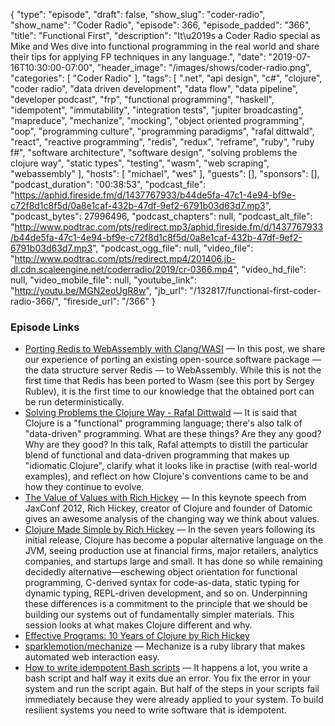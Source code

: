 {
  "type": "episode",
  "draft": false,
  "show_slug": "coder-radio",
  "show_name": "Coder Radio",
  "episode": 366,
  "episode_padded": "366",
  "title": "Functional First",
  "description": "It\u2019s a Coder Radio special as Mike and Wes dive into functional programming in the real world and share their tips for applying FP techniques in any language.",
  "date": "2019-07-16T10:30:00-07:00",
  "header_image": "/images/shows/coder-radio.png",
  "categories": [
    "Coder Radio"
  ],
  "tags": [
    ".net",
    "api design",
    "c#",
    "clojure",
    "coder radio",
    "data driven development",
    "data flow",
    "data pipeline",
    "developer podcast",
    "frp",
    "functional programming",
    "haskell",
    "idempotent",
    "immutability",
    "integration tests",
    "jupiter broadcasting",
    "mapreduce",
    "mechanize",
    "mocking",
    "object oriented programming",
    "oop",
    "programming culture",
    "programming paradigms",
    "rafal dittwald",
    "react",
    "reactive programming",
    "redis",
    "redux",
    "reframe",
    "ruby",
    "ruby f#",
    "software architecture",
    "software design",
    "solving problems the clojure way",
    "static types",
    "testing",
    "wasm",
    "web scraping",
    "webassembly"
  ],
  "hosts": [
    "michael",
    "wes"
  ],
  "guests": [],
  "sponsors": [],
  "podcast_duration": "00:38:53",
  "podcast_file": "https://aphid.fireside.fm/d/1437767933/b44de5fa-47c1-4e94-bf9e-c72f8d1c8f5d/0a8e1caf-432b-47df-9ef2-6791b03d63d7.mp3",
  "podcast_bytes": 27996496,
  "podcast_chapters": null,
  "podcast_alt_file": "http://www.podtrac.com/pts/redirect.mp3/aphid.fireside.fm/d/1437767933/b44de5fa-47c1-4e94-bf9e-c72f8d1c8f5d/0a8e1caf-432b-47df-9ef2-6791b03d63d7.mp3",
  "podcast_ogg_file": null,
  "video_file": "http://www.podtrac.com/pts/redirect.mp4/201406.jb-dl.cdn.scaleengine.net/coderradio/2019/cr-0366.mp4",
  "video_hd_file": null,
  "video_mobile_file": null,
  "youtube_link": "http://youtu.be/MGN2eoUgR8w",
  "jb_url": "/132817/functional-first-coder-radio-366/",
  "fireside_url": "/366"
}


### Episode Links

  * [Porting Redis to WebAssembly with Clang/WASI](https://medium.com/fluence-network/porting-redis-to-webassembly-with-clang-wasi-af99b264ca8 "Porting Redis to WebAssembly with Clang/WASI") — In this post, we share our experience of porting an existing open-source software package — the data structure server Redis — to WebAssembly. While this is not the first time that Redis has been ported to Wasm (see this port by Sergey Rublev), it is the first time to our knowledge that the obtained port can be run deterministically.
  * [Solving Problems the Clojure Way - Rafal Dittwald](https://www.youtube.com/watch?v=vK1DazRK_a0 "Solving Problems the Clojure Way - Rafal Dittwald") — It is said that Clojure is a "functional" programming language; there's also talk of "data-driven" programming. What are these things? Are they any good? Why are they good? In this talk, Rafal attempts to distill the particular blend of functional and data-driven programming that makes up "idiomatic Clojure", clarify what it looks like in practise (with real-world examples), and reflect on how Clojure's conventions came to be and how they continue to evolve.
  * [The Value of Values with Rich Hickey](https://www.youtube.com/watch?v=-6BsiVyC1kM "The Value of Values with Rich Hickey") — In this keynote speech from JaxConf 2012, Rich Hickey, creator of Clojure and founder of Datomic gives an awesome analysis of the changing way we think about values.
  * [Clojure Made Simple by Rich Hickey](https://www.youtube.com/watch?v=VSdnJDO-xdg "Clojure Made Simple by Rich Hickey") — In the seven years following its initial release, Clojure has become a popular alternative language on the JVM, seeing production use at financial firms, major retailers, analytics companies, and startups large and small. It has done so while remaining decidedly alternative—eschewing object orientation for functional programming, C-derived syntax for code-as-data, static typing for dynamic typing, REPL-driven development, and so on. Underpinning these differences is a commitment to the principle that we should be building our systems out of fundamentally simpler materials. This session looks at what makes Clojure different and why.
  * [Effective Programs: 10 Years of Clojure by Rich Hickey](https://www.youtube.com/watch?v=2V1FtfBDsLU "Effective Programs: 10 Years of Clojure by Rich Hickey")
  * [sparklemotion/mechanize](https://github.com/sparklemotion/mechanize "sparklemotion/mechanize") — Mechanize is a ruby library that makes automated web interaction easy.
  * [How to write idempotent Bash scripts](https://arslan.io/2019/07/03/how-to-write-idempotent-bash-scripts/ "How to write idempotent Bash scripts") — It happens a lot, you write a bash script and half way it exits due an error. You fix the error in your system and run the script again. But half of the steps in your scripts fail immediately because they were already applied to your system. To build resilient systems you need to write software that is idempotent.


